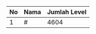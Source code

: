 | No | Nama            | Jumlah Level |
|----|-----------------|--------------|
| 1  | #    |    4604        |
